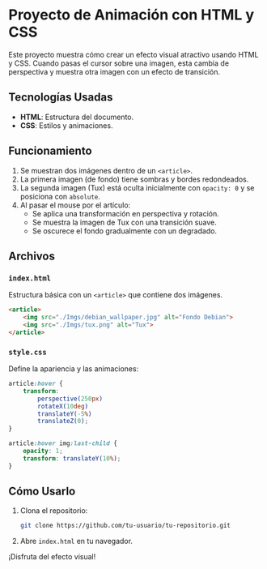 # Proyecto de Animación con HTML y CSS

Este proyecto muestra cómo crear un efecto visual atractivo usando HTML y CSS. Cuando pasas el cursor sobre una imagen, esta cambia de perspectiva y muestra otra imagen con un efecto de transición.

## Tecnologías Usadas

- **HTML**: Estructura del documento.
- **CSS**: Estilos y animaciones.

## Funcionamiento

1. Se muestran dos imágenes dentro de un `<article>`.
2. La primera imagen (de fondo) tiene sombras y bordes redondeados.
3. La segunda imagen (Tux) está oculta inicialmente con `opacity: 0` y se posiciona con `absolute`.
4. Al pasar el mouse por el artículo:
   - Se aplica una transformación en perspectiva y rotación.
   - Se muestra la imagen de Tux con una transición suave.
   - Se oscurece el fondo gradualmente con un degradado.

## Archivos

### `index.html`
Estructura básica con un `<article>` que contiene dos imágenes.

```html
<article>
    <img src="./Imgs/debian_wallpaper.jpg" alt="Fondo Debian">
    <img src="./Imgs/tux.png" alt="Tux">
</article>
```

### `style.css`
Define la apariencia y las animaciones:

```css
article:hover {
    transform:
        perspective(250px)
        rotateX(10deg)
        translateY(-5%)
        translateZ(0);
}

article:hover img:last-child {
    opacity: 1;
    transform: translateY(10%);
}
```

## Cómo Usarlo
1. Clona el repositorio:
   ```bash
   git clone https://github.com/tu-usuario/tu-repositorio.git
   ```
2. Abre `index.html` en tu navegador.

¡Disfruta del efecto visual!

